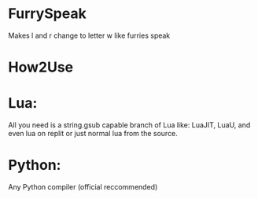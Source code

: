 # FurrySpeak

Makes l and r change to letter w like furries speak

# How2Use

# Lua:
All you need is a string.gsub capable branch of Lua
like:
LuaJIT, LuaU, and even lua on replit
or just normal lua from the source.

# Python:
Any Python compiler (official reccommended)
